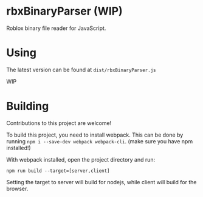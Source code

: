 # rbxBinaryParser (WIP)

Roblox binary file reader for JavaScript.

# Using

The latest version can be found at `dist/rbxBinaryParser.js`

WIP

# Building

Contributions to this project are welcome!

To build this project, you need to install webpack.
This can be done by running `npm i --save-dev webpack webpack-cli`. (make sure you have npm installed!)

With webpack installed, open the project directory and run:

```
npm run build --target=[server,client]
```

Setting the target to server will build for nodejs, while client will build for the browser.
